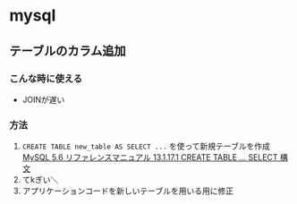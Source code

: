 # mysql

## テーブルのカラム追加
### こんな時に使える
- JOINが遅い

### 方法
1. `CREATE TABLE new_table AS SELECT ...` を使って新規テーブルを作成
[MySQL 5.6 リファレンスマニュアル 13.1.17.1 CREATE TABLE ... SELECT 構文](https://dev.mysql.com/doc/refman/5.6/ja/create-table-select.html)
2. てkぎい＼
2. アプリケーションコードを新しいテーブルを用いる用に修正


<!--stackedit_data:
eyJoaXN0b3J5IjpbMTk5NTI2Mjg5MF19
-->